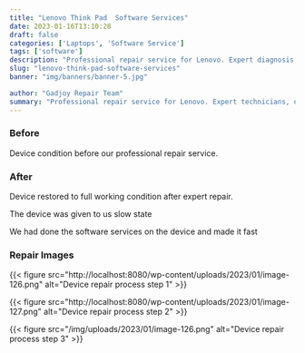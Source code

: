 ```yaml
---
title: "Lenovo Think Pad  Software Services"
date: 2023-01-16T13:10:28
draft: false
categories: ['Laptops', 'Software Service']
tags: ['software']
description: "Professional repair service for Lenovo. Expert diagnosis and quality repairs in Bangalore."
slug: "lenovo-think-pad-software-services"
banner: "img/banners/banner-5.jpg"

author: "Gadjoy Repair Team"
summary: "Professional repair service for Lenovo. Expert technicians, quality parts, warranty included."
---
```


### Before

Device condition before our professional repair service.

### After

Device restored to full working condition after expert repair.

The device was given to us slow state

We had done the software services on the device and made it fast

### Repair Images

{{< figure src="http://localhost:8080/wp-content/uploads/2023/01/image-126.png" alt="Device repair process step 1" >}}

{{< figure src="http://localhost:8080/wp-content/uploads/2023/01/image-127.png" alt="Device repair process step 2" >}}

{{< figure src="/img/uploads/2023/01/image-126.png" alt="Device repair process step 3" >}}

